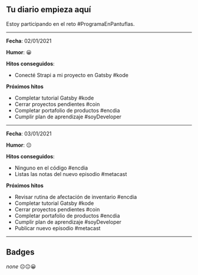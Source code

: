 ## **Tu diario empieza aquí**

Estoy participando en el reto #ProgramaEnPantuflas.

---

**Fecha**: 02/01/2021

**Humor**: 😀

**Hitos conseguidos**:
- Conecté Strapi a mi proyecto en Gatsby #kode

**Próximos hitos**
- Completar tutorial Gatsby #kode
- Cerrar proyectos pendientes #coin
- Completar portafolio de productos #encdia
- Cumplir plan de aprendizaje #soyDeveloper

---

**Fecha**: 03/01/2021

**Humor**: 😐

**Hitos conseguidos**:
- Ninguno en el código #encdia
- Listas las notas del nuevo episodio #metacast

**Próximos hitos**
- Revisar rutina de afectación de inventario #encdia
- Completar tutorial Gatsby #kode
- Cerrar proyectos pendientes #coin
- Completar portafolio de productos #encdia
- Cumplir plan de aprendizaje #soyDeveloper
- Publicar nuevo episodio #metacast

---

## **Badges**

*none* ☹️😐😀
